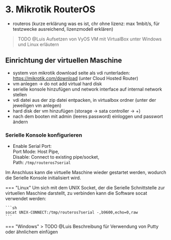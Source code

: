 # 3. Mikrotik RouterOS

* routeros (kurze erklärung was es ist, chr ohne lizenz: max 1mbit/s, für testzwecke ausreichend, lizenzmodell erklären)

> TODO @Luis Aufsetzen von VyOS VM mit VirtualBox unter Windows und Linux erläutern

## Einrichtung der virtuellen Maschine

- system von mikrotik download seite als vdi runterladen: https://mikrotik.com/download (unter Cloud Hosted Router)
- vm anlegen -> do not add virtual hard disk
- serielle konsole hinzufügen und network interface auf internal network stellen
- vdi datei aus der zip datei entpacken, in virtualbox ordner (unter der jeweiligen vm anlegen)
- hard disk der vm hinzufügen (storage -> sata controller -> +)
- nach dem booten mit admin (leeres password) einloggen und passwort ändern

### Serielle Konsole konfigurieren
- Enable Serial Port:  
  Port Mode: Host Pipe,  
  Disable: Connect to existing pipe/socket,  
  Path: `/tmp/routeros7serial`  

Im Anschluss kann die virtuelle Maschine wieder gestartet werden, wodurch die Serielle Konsole initialisiert wird.

=== "Linux"
    Um sich mit dem UNIX Socket, der die Serielle Schnittstelle zur virtuellen Maschine darstellt, zu verbinden kann die Software socat verwendet werden:

    ```sh
    socat UNIX-CONNECT:/tmp/routeros7serial -,b9600,echo=0,raw
    ```

=== "Windows"
    > TODO @Luis Beschreibung für Verwendung von Putty oder ähnlichem einfügen

